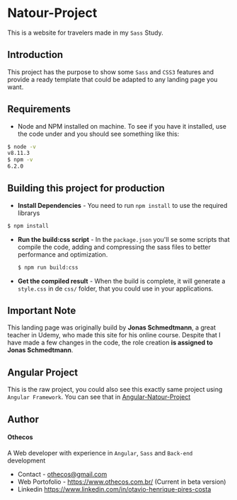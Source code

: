 # Natour-Project
This is a website for travelers made in my `Sass` Study.
## Introduction
This project has the purpose to show some `Sass` and `CSS3` features and provide a ready template that could be adapted to any landing page you want.
## Requirements
  - Node and NPM installed on machine. To see if you have it installed, use the code under and you should see something like this:
  ```sh
  $ node -v
  v8.11.3
  $ npm -v
  6.2.0
  ```
## Building this project for production
  - **Install Dependencies** - You need to run `npm install` to use the required librarys
  ```sh
  $ npm install
  ```
  - **Run the build:css script** -  In the `package.json` you'll se some scripts that compile the code, adding and compressing the sass files to better performance and optimization.
    ```sh
    $ npm run build:css
    ```
  - **Get the compiled result** - When the build is complete, it will generate a `style.css` in de `css/` folder, that you could use in your applications.
## Important Note
This landing page was originally build by **Jonas Schmedtmann**, a great teacher in Udemy, who made this site for his online course. 
Despite that I have made a few changes in the code, the role creation **is assigned to Jonas Schmedtmann**.
## Angular Project
This is the raw project, you could also see this exactly same project using `Angular Framework`. 
You can see that in [Angular-Natour-Project](https://github.com/othecos/Angular-Natour-Project)

## Author
#### Othecos
A Web developer with experience in `Angular`, `Sass` and `Back-end` development
- Contact - othecos@gmail.com
- Web Portofolio - https://www.othecos.com.br/ (Current in beta version)
- Linkedin https://www.linkedin.com/in/otavio-henrique-pires-costa


